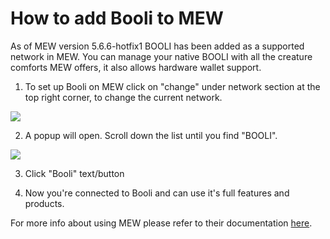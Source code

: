 # How to add Booli to MEW

As of MEW version 5.6.6-hotfix1 BOOLI has been added as a supported network in MEW. You can manage your native BOOLI with all
the creature comforts MEW offers, it also allows hardware wallet support. 

1. To set up Booli on MEW click on "change" under network section at the top right corner, to change the current 
network.

![](.gitbook/assets/MEW_1.png)

2. A popup will open. Scroll down the list until you find "BOOLI".

![](.gitbook/assets/MEW_2.png)

3. Click "Booli" text/button

4. Now you're connected to Booli and can use it's full features and products.

For more info about using MEW please refer to their documentation [here](https://kb.myetherwallet.com/).

